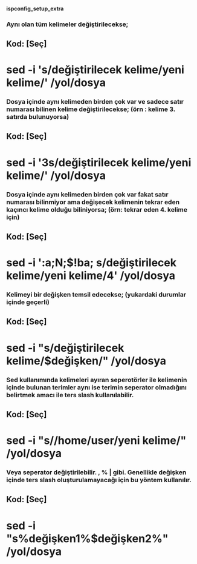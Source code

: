 #### ispconfig_setup_extra


### Aynı olan tüm kelimeler değiştirilecekse;
## Kod: [Seç]
# sed -i 's/değiştirilecek kelime/yeni kelime/' /yol/dosya

### Dosya içinde aynı kelimeden birden çok var ve sadece satır numarası bilinen kelime değiştirilecekse; (örn : kelime 3. satırda bulunuyorsa)
## Kod: [Seç]
# sed -i '3s/değiştirilecek kelime/yeni kelime/' /yol/dosya

### Dosya içinde aynı kelimeden birden çok var fakat satır numarası bilinmiyor ama değişecek kelimenin tekrar eden kaçıncı kelime olduğu biliniyorsa; (örn: tekrar eden 4. kelime için) 
## Kod: [Seç]
# sed -i ':a;N;$!ba; s/değiştirilecek kelime/yeni kelime/4' /yol/dosya

### Kelimeyi bir değişken temsil edecekse; (yukardaki durumlar içinde geçerli)
## Kod: [Seç]
# sed -i "s/değiştirilecek kelime/$değişken/" /yol/dosya

### Sed kullanımında kelimeleri ayıran seperotörler ile kelimenin içinde bulunan terimler aynı ise terimin seperator olmadığını belirtmek amacı ile ters slash kullanılabilir.
## Kod: [Seç]
# sed -i "s/\/home\/user/yeni kelime/" /yol/dosya

### Veya seperator değiştirilebilir. , % | gibi. Genellikle değişken içinde ters slash oluşturulamayacağı için bu yöntem kullanılır.
## Kod: [Seç]
# sed -i "s%değişken1%$değişken2%" /yol/dosya
